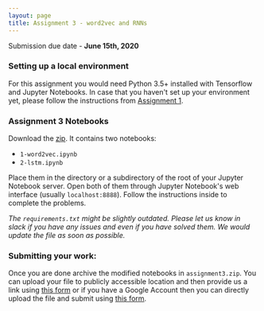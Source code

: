 ```yaml
---
layout: page
title: Assignment 3 - word2vec and RNNs
---
```

Submission due date - **June 15th, 2020**


### Setting up a local environment

For this assignment you would need Python 3.5+ installed with Tensorflow
and Jupyter Notebooks. In case that you haven't set up your environment yet,
please follow the instructions from [Assignment 1](/assignments/2020/assignment1/).

### Assignment 3 Notebooks
Download the [zip](https://drive.google.com/open?id=1CuoMXrEo3GnHmqtzRP0lvax8THPUjBKE).
It contains two notebooks:

- `1-word2vec.ipynb`
- `2-lstm.ipynb`

Place them in the directory or a subdirectory of the root of your Jupyter
Notebook server. Open both of them through Jupyter Notebook's web interface
(usually `localhost:8888`). Follow the instructions inside to complete the
problems.

*The `requirements.txt` might be slightly outdated. Please let us know in slack
if you have any issues and even if you have solved them. We would update the
file as soon as possible.*

### Submitting your work:

Once you are done archive the modified notebooks in `assignment3.zip`. You can
upload your file to publicly accessible location and
then provide us a link using [this form](https://forms.gle/6YVvEVjAMxJbgSaU9)
or if you have a Google Account then you can directly upload the file and submit
using [this form](https://forms.gle/FHfVapQGNEYvofVf6).
